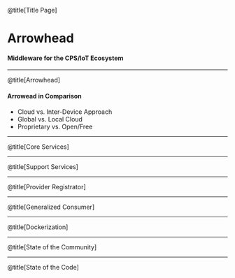 @title[Title Page]

# Arrowhead
#### Middleware for the CPS/IoT Ecosystem

---

@title[Arrowhead]

#### Arrowead in Comparison

<ul>
  <li class="fragment">Cloud vs. Inter-Device Approach</li>
  <li class="fragment">Global vs. Local Cloud</li>
  <li class="fragment">Proprietary vs. Open/Free</li>
</ul>

---

@title[Core Services]

---

@title[Support Services]

---

@title[Provider Registrator]

---

@title[Generalized Consumer]

---

@title[Dockerization]

---

@title[State of the Community]

---

@title[State of the Code]

